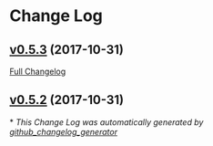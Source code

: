 # Change Log

## [v0.5.3](https://github.com/shengnian/shengnian-ui-react/tree/v0.5.3) (2017-10-31)
[Full Changelog](https://github.com/shengnian/shengnian-ui-react/compare/v0.5.2...v0.5.3)

## [v0.5.2](https://github.com/shengnian/shengnian-ui-react/tree/v0.5.2) (2017-10-31)


\* *This Change Log was automatically generated by [github_changelog_generator](https://github.com/skywinder/Github-Changelog-Generator)*
